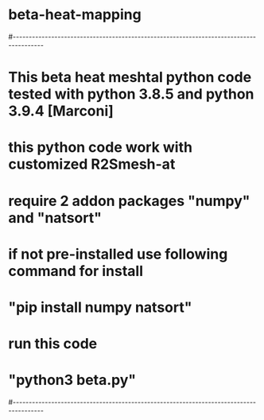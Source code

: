 # beta-heat-mapping

#---------------------------------------------------------------------------------------
# This beta heat meshtal python code tested with python 3.8.5 and python 3.9.4 [Marconi]
# this python code work with customized R2Smesh-at
# require 2 addon packages "numpy" and "natsort"
# if not pre-installed use following command for install
# "pip install numpy natsort"
#
# run this code
# "python3 beta.py"
#---------------------------------------------------------------------------------------
